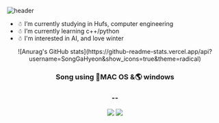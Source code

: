 ![header](https://capsule-render.vercel.app/api?type=waving&color=timeGradient&height=300&section=header&text=Song%20&fontSize=90)


- ☃ I’m currently studying in Hufs, computer engineering
- ☃ I’m currently learning c++/python
- ☃ I'm interested in AI, and love winter<br>


<div align="center">
![Anurag's GitHub stats](https://github-readme-stats.vercel.app/api?username=SongGaHyeon&show_icons=true&theme=radical)</div>



<p>
<h3 align="center"> Song using 🍎MAC OS &🌎 windows</h3>
<h3 align="center"> -- </h3>


</p>
<p align="center">
<img src="https://img.shields.io/badge/Python-3776AB?style=for-the-badge&logo=Python&logoColor=white"/></a>
<img src="https://img.shields.io/badge/C++-00599C?style=for-the-badge&logo=cpp&logoColor=white"/>  </a>





